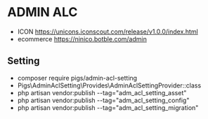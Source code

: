 # ADMIN ALC

* ICON https://unicons.iconscout.com/release/v1.0.0/index.html
* ecommerce  https://ninico.botble.com/admin
## Setting
* composer require pigs/admin-acl-setting
* Pigs\AdminAclSetting\Provides\AdminAclSettingProvider::class
* php artisan vendor:publish --tag="adm_acl_setting_asset"
* php artisan vendor:publish --tag="adm_acl_setting_config"
* php artisan vendor:publish --tag="adm_acl_setting_migration"